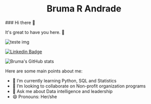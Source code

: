 <h1 align="center"> Bruma R Andrade </h1>
### Hi there 👋

It's great to have you here. 🙂

![teste img](C:\brumaandrade\programadora2.PNG)

[![Linkedin Badge](https://img.shields.io/badge/LinkedIn-0077B5?style=for-the-badge&logo=linkedin&logoColor=white&link=https://www.linkedin.com/in/brumaandrade/)](https://www.linkedin.com/in/brumaandrade/)

![Bruma's GitHub stats](https://github-readme-stats.vercel.app/api?username=brumaandrade&theme=cobalt&show_icons=true)

Here are some main points about me:

- 🌱 I’m currently learning Python, SQL and Statistics
- 👯 I’m looking to collaborate on Non-profit organization programs
- 💬 Ask me about Data intelligence and leadership
- 😄 Pronouns: Her/she


